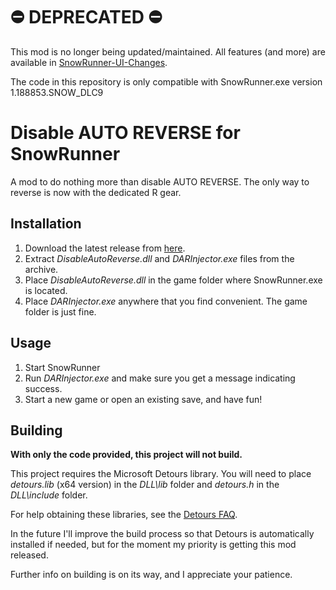# ⛔️ DEPRECATED ⛔️

This mod is no longer being updated/maintained. All features (and more) are available in [SnowRunner-UI-Changes](https://github.com/FluffierKittens/SnowRunner-UI-Changes).

The code in this repository is only compatible with SnowRunner.exe version 1.188853.SNOW_DLC9

# Disable AUTO REVERSE for SnowRunner
A mod to do nothing more than disable AUTO REVERSE. The only way to reverse is now with the dedicated R gear.

## Installation
1. Download the latest release from [here](https://github.com/FluffierKittens/SnowRunner-Disable-Auto-Reverse/releases/).
2. Extract *DisableAutoReverse.dll* and *DARInjector.exe* files from the archive. 
3. Place *DisableAutoReverse.dll* in the game folder where SnowRunner.exe is located. 
4. Place *DARInjector.exe* anywhere that you find convenient. The game folder is just fine.

## Usage
1. Start SnowRunner
2. Run *DARInjector.exe* and make sure you get a message indicating success. 
3. Start a new game or open an existing save, and have fun!

## Building
 
**With only the code provided, this project will not build.**
 
This project requires the Microsoft Detours library. You will need to place *detours.lib* (x64 version) in the *DLL\lib* folder and *detours.h* in the *DLL\include* folder. 
 
For help obtaining these libraries, see the [Detours FAQ](https://github.com/microsoft/Detours/wiki/FAQ).

In the future I'll improve the build process so that Detours is automatically installed if needed, but for the moment my priority is getting this mod released. 

Further info on building is on its way, and I appreciate your patience.
